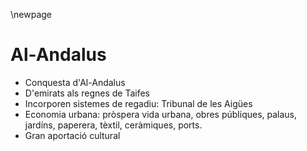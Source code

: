 \newpage

# Al-Andalus

- Conquesta d'Al-Andalus
- D'emirats als regnes de Taifes
- Incorporen sistemes de regadiu: Tribunal de les Aigües
- Economia urbana: pròspera vida urbana, obres públiques, palaus, jardíns, paperera, tèxtil, ceràmiques, ports.
- Gran aportació cultural
